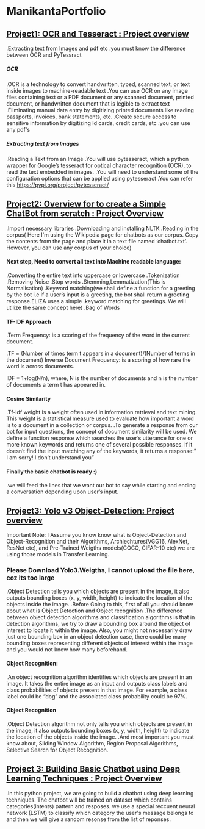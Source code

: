 # ManikantaPortfolio

## [Project1: OCR and Tesseract : Project overview](https://github.com/manikantamaka/OCR)
.Extracting text from Images and pdf etc
.you must know the difference between OCR and PyTessract
##### OCR
.OCR is a technology to convert handwritten, typed, scanned text, or text inside images to machine-readable text
.You can use OCR on any image files containing text or a PDF document or any scanned document, printed document, or handwritten document that is legible to extract text
.Eliminating manual data entry by digitizing printed documents like reading passports, invoices, bank statements, etc.
.Create secure access to sensitive information by digitizing Id cards, credit cards, etc
.you can use any pdf's
##### Extracting text from Images
.Reading a Text from an Image
.You will use pytesseract, which a python wrapper for Google’s tesseract for optical character recognition (OCR), to read the text embedded in images.
.You will need to understand some of the configuration options that can be applied using pytesseract
.You can refer this https://pypi.org/project/pytesseract/

## [Project2: Overview for to create a Simple ChatBot from scratch : Project Overview](https://github.com/manikantamaka/ChatBot)
.Import necessary libraries
.Downloading and installing NLTK
.Reading in the corpus( Here I'm using the Wikipedia page for chatbots as our corpus. Copy the contents from the page and place it in a text file named ‘chatbot.txt’. However, you can use any corpus of your choice)
#### Next step, Need to convert all text into Machine readable language:
.Converting the entire text into uppercase or lowercase
.Tokenization
.Removing Noise 
.Stop words
.Stemming,Lemmatization(This is Normalisation)
.Keyword matching(we shall define a function for a greeting by the bot i.e if a user’s input is a greeting, the bot shall return a greeting response.ELIZA uses a simple .keyword matching for greetings. We will utilize the same concept here)
.Bag of Words
#### TF-IDF Approach
.Term Frequency: is a scoring of the frequency of the word in the current document.

.TF = (Number of times term t appears in a document)/(Number of terms in the document)
Inverse Document Frequency: is a scoring of how rare the word is across documents.

IDF = 1+log(N/n), where, N is the number of documents and n is the number of documents a term t has appeared in.
#### Cosine Similarity
.Tf-idf weight is a weight often used in information retrieval and text mining. This weight is a statistical measure used to evaluate how important a word is to a document in a collection or corpus.
.To generate a response from our bot for input questions, the concept of document similarity will be used. We define a function response which searches the user’s utterance for one or more known keywords and returns one of several possible responses. If it doesn’t find the input matching any of the keywords, it returns a response:” I am sorry! I don’t understand you”
#### Finally the basic chatbot is ready :)
 .we will feed the lines that we want our bot to say while starting and ending a conversation depending upon user’s input.


## [Project3:  Yolo v3 Object-Detection: Project overview](https://github.com/manikantamaka/Object-Detection)

Important Note:
I Assume you know know what is Object-Detection and Object-Recognition and their Algorithms, Archiechtures(VGG16, AlexNet, ResNet etc), and Pre-Trained Weigths models(COCO, CIFAR-10 etc) we are using those models in Transfer Learning.

### Please Download Yolo3.Weigths, I cannot upload the file here, coz its too large

.Object Detection tells you which objects are present in the image, it also outputs bounding boxes (x, y, width, height) to indicate the location of the objects inside the image.
.Before Going to this, first of all you should know about what is Object Detection and Object recognition
.The difference between object detection algorithms and classification algorithms is that in detection algorithms, we try to draw a bounding box around the object of interest to locate it within the image. Also, you might not necessarily draw just one bounding box in an object detection case, there could be many bounding boxes representing different objects of interest within the image and you would not know how many beforehand.
#### Object Recognition:
.An object recognition algorithm identifies which objects are present in an image. It takes the entire image as an input and outputs class labels and class probabilities of objects present in that image. For example, a class label could be “dog” and the associated class probability could be 97%.
#### Object Recognition
.Object Detection algorithm not only tells you which objects are present in the image, it also outputs bounding boxes (x, y, width, height) to indicate the location of the objects inside the image.
.And most important you must know about, Sliding Window Algorithm, Region Proposal Algorithms, Selective Search for Object Recognition.

## [Project 3: Building Basic Chatbot using Deep Learning Techniques : Project Overview](https://github.com/manikantamaka/Basic-chatbot)
.In this python project, we are going to build a chatbot using deep learning techniques. The chatbot will be trained on dataset which contains categories(intents) pattern and resposes. we use a special reccuent neural network (LSTM) to classify which category the user's message belongs to and then we will give a random resonse from the list of reponses.
